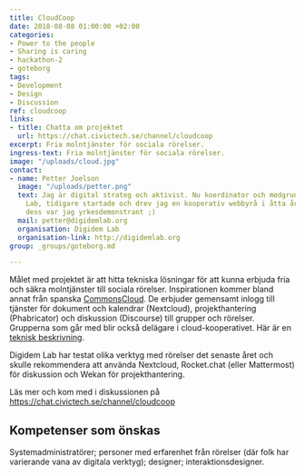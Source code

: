 ```yaml
---
title: CloudCoop
date: 2018-08-08 01:00:00 +02:00
categories:
- Power to the people
- Sharing is caring
- hackathon-2
- goteborg
tags:
- Development
- Design
- Discussion
ref: cloudcoop
links:
- title: Chatta om projektet
  url: https://chat.civictech.se/channel/cloudcoop
excerpt: Fria molntjänster för sociala rörelser.
ingress-text: Fria molntjänster för sociala rörelser.
image: "/uploads/cloud.jpg"
contact:
- name: Petter Joelson
  image: "/uploads/petter.png"
  text: Jag är digital strateg och aktivist. Nu koordinator och medgrundare av Digidem
    Lab, tidigare startade och drev jag en kooperativ webbyrå i åtta år och innan
    dess var jag yrkesdemonstrant ;)
  mail: petter@digidemlab.org
  organisation: Digidem Lab
  organisation-link: http://digidemlab.org
group: _groups/goteborg.md 

---
```


Målet med projektet är att hitta tekniska lösningar för att kunna erbjuda fria och säkra molntjänster till sociala rörelser.  Inspirationen kommer bland annat från spanska [CommonsCloud](https://www.commonscloud.coop/). De erbjuder gemensamt inlogg till tjänster för dokument och kalendrar (Nextcloud), projekthantering (Phabricator) och diskussion (Discourse) till grupper och rörelser. Grupperna som går med blir också delägare i cloud-kooperativet. Här är en [teknisk beskrivning](https://open.coop/2018/04/03/making-of-the-coop-cloud/).

Digidem Lab har testat olika verktyg med rörelser det senaste året och skulle rekommendera att använda Nextcloud, Rocket.chat (eller Mattermost) för diskussion och Wekan för projekthantering.

Läs mer och kom med i diskussionen på <https://chat.civictech.se/channel/cloudcoop>

## Kompetenser som önskas
Systemadministratörer; personer med erfarenhet från rörelser (där folk har varierande vana av digitala verktyg); designer; interaktionsdesigner.
